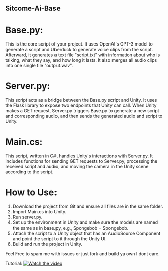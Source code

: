 ## Sitcome-Ai-Base
# Base.py:
This is the core script of your project. It uses OpenAI's GPT-3 model to generate a script and Uberduck to generate voice clips from the script. Afterward, it generates a text file "script.txt" with information about who is talking, what they say, and how long it lasts. It also merges all audio clips into one single file "output.wav".

# Server.py:
This script acts as a bridge between the Base.py script and Unity. It uses the Flask library to expose two endpoints that Unity can call. When Unity makes a GET request, Server.py triggers Base.py to generate a new script and corresponding audio, and then sends the generated audio and script to Unity.

# Main.cs:
This script, written in C#, handles Unity's interactions with Server.py. It includes functions for sending GET requests to Server.py, processing the received script and audio, and moving the camera in the Unity scene according to the script.

# How to Use:
1) Download the project from Git and ensure all files are in the same folder.
2) Import Main.cs into Unity.
3) Run server.py.
4) Set up the environment in Unity and make sure the models are named the same as in base.py, e.g., Spongebob = Spongebob.
5) Attach the script to a Unity object that has an AudioSource Component and point the script to it through the Unity UI.
6) Build and run the project in Unity.

Feel Free to spam me with issues or just fork and build ya own I dont care.

Tutorial:
[![Watch the video](https://img.youtube.com/vi/M4fTrbTASkY/maxresdefault.jpg)]([https://youtu.be/vt5fpE0bzSY](https://youtu.be/M4fTrbTASkY))
